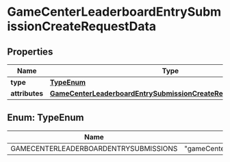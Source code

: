 

# GameCenterLeaderboardEntrySubmissionCreateRequestData


## Properties

| Name | Type | Description | Notes |
|------------ | ------------- | ------------- | -------------|
|**type** | [**TypeEnum**](#TypeEnum) |  |  |
|**attributes** | [**GameCenterLeaderboardEntrySubmissionCreateRequestDataAttributes**](GameCenterLeaderboardEntrySubmissionCreateRequestDataAttributes.md) |  |  |



## Enum: TypeEnum

| Name | Value |
|---- | -----|
| GAMECENTERLEADERBOARDENTRYSUBMISSIONS | &quot;gameCenterLeaderboardEntrySubmissions&quot; |



